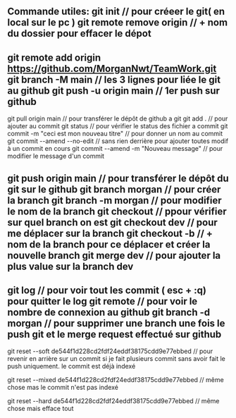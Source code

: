 Commande utiles:
git init // pour créeer le git( en local sur le pc )
git remote remove origin // + nom du dossier pour effacer le dépot
----------------------------------------------------------------------
git remote add origin https://github.com/MorganNwt/TeamWork.git
git branch -M main    // les 3 lignes pour liée le git au github
git push -u origin main // 1er push sur github
---------------------------------------------------------
git pull origin main // pour transférer le dépôt de github a git
git add . // pour ajouter au commit
git status // pour vérifier le status des fichier a commit
git commit -m "ceci est mon nouveau titre" // pour donner un nom au commit
git commit --amend --no-edit // sans rien derrière pour ajouter toutes modif à un commit en cours
git commit --amend -m "Nouveau message" // pour modifier le message d'un commit

git push origin main //  pour transférer le dépôt du git sur le github
git branch morgan // pour créer la branch
git branch  -m morgan // pour modifier le nom de la branch
git checkout // ppour vérifier sur quel branch on est
git checkout dev // pour me déplacer sur la branch
git checkout -b // + nom de la branch pour ce déplacer et créer la nouvelle branch
git merge dev // pour ajouter la plus value sur la branch dev
-----------------------------------------------------------------
git log // pour voir tout les commit ( esc + :q) pour quitter le log
git remote // pour voir le nombre de connexion au github
 git branch -d morgan // pour supprimer une branch une fois le push git et le merge request effectué sur github
--------------------------------------------------------------------------
git reset --soft de544f1d228cd2fdf24eddf38175cdd9e77ebbed // pour revenir en arrière sur un commit si je fait plusieurs commit sans avoir fait le push uniquement. le commit est déjà indexé

git reset --mixed de544f1d228cd2fdf24eddf38175cdd9e77ebbed // même chose mas le commit n'est pas indexé

git reset --hard de544f1d228cd2fdf24eddf38175cdd9e77ebbed // même chose mais efface tout

